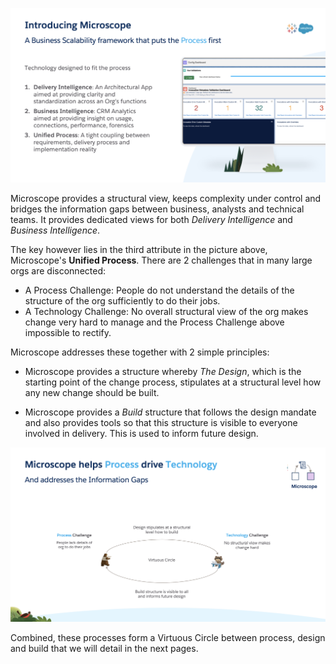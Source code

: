 
![How Microscope Meets Requirements](HowMicroscopeMeetsRequirements.png)

Microscope provides a structural view, keeps complexity under control and bridges the information gaps between business, analysts and technical teams. It provides dedicated views for both *Delivery Intelligence* and *Business Intelligence*.

The key however lies in the third attribute in the picture above, Microscope's **Unified Process**. There are 2 challenges that in many large orgs are disconnected:

* A Process Challenge: People do not understand the details of the structure of the org sufficiently to do their jobs.
* A Technology Challenge: No overall structural view of the org makes change very hard to manage and the Process Challenge above impossible to rectify.

Microscope addresses these together with 2 simple principles:

* Microscope provides a structure whereby *The Design*, which is the starting point of the change process, stipulates at a structural level how any new change should be built.

* Microscope provides a *Build* structure that follows the design mandate and also provides tools so that this structure is visible to everyone involved in delivery. This is used to inform future design.

![Bridging the Information Gap](ConnectionsProcessBuild.png)

Combined, these processes form a Virtuous Circle between process, design and build that we will detail in the next pages.
